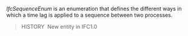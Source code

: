 _IfcSequenceEnum_ is an enumeration that defines the different ways in which a time lag is applied to a sequence between two processes.

> HISTORY&nbsp; New entity in IFC1.0
